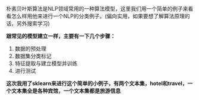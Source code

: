 朴素贝叶斯算法是NLP领域常用的一种算法模型，这里我们用一个简单的例子来看看怎么样用他来进行一个NLP的分类例子。(偏向实用，如果要想了解算法原理的话，另外搜索学习)

**跟常见的模型建立一样，主要有一下几个步骤：**
1. 数据的预处理
2. 数据集分类标记
3. 特征提取与建立模型并训练
4. 进行测试

**这次我用了sklearn来进行这个简单的小例子，有两个文本集，hotel和travel，一个文本集全是各种宾馆，一个文本集都是旅游信息**
